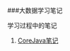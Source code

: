 ###大数据学习笔记

学习过程中的笔记

1. [CoreJava笔记][1]
    
    
    
    
    
    
    
    
    
    
    
    
    
    
    
    
[1]:readme.md